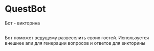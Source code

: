 # QuestBot
Бот - викторина


##
Бот поможет ведущему развеселить своих гостей.
Используется внешнее апи для генерации вопросов и ответов для викторины